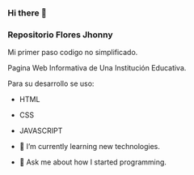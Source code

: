 ### Hi there 👋
### Repositorio Flores Jhonny

Mi primer paso codigo no simplificado.

Pagina Web Informativa de Una Institución Educativa.

Para su desarrollo se uso:

- HTML
- CSS
- JAVASCRIPT

- 🌱 I’m currently learning new technologies.
- 💬 Ask me about how I started programming.

<!--
**JhonnyDark10/JhonnyDark10** is a ✨ _special_ ✨ repository because its `README.md` (this file) appears on your GitHub profile.

Here are some ideas to get you started:

- 🔭 I’m currently working on ...
- 🌱 I’m currently learning ...
- 👯 I’m looking to collaborate on ...
- 🤔 I’m looking for help with ...
- 💬 Ask me about ...
- 📫 How to reach me: ...
- 😄 Pronouns: ...
- ⚡ Fun fact: ...
-->
